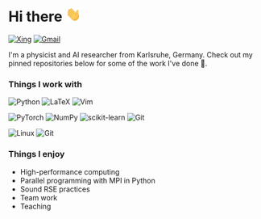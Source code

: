 # Hi there <img src="https://raw.githubusercontent.com/ABSphreak/ABSphreak/master/gifs/Hi.gif" width="30px"></h2>

[![Xing](https://img.shields.io/badge/xing-%230077B5.svg?style=for-the-badge&logo=xing&logoColor=white)](https://www.xing.com/profile/Marie_Weiel/) [![Gmail](https://img.shields.io/badge/Gmail-D14836?style=for-the-badge&logo=gmail&logoColor=white)](mailto:marie.weiel@gmail.com)

I'm a physicist and AI researcher from Karlsruhe, Germany. 
Check out my pinned repositories below for some of the work I've done :rocket:.

### Things I work with

![Python](https://img.shields.io/badge/python-3670A0?style=for-the-badge&logo=python&logoColor=ffdd54)
![LaTeX](https://img.shields.io/badge/latex-%23008080.svg?style=for-the-badge&logo=latex&logoColor=white)
![Vim](https://img.shields.io/badge/VIM-%2311AB00.svg?style=for-the-badge&logo=vim&logoColor=white)

![PyTorch](https://img.shields.io/badge/PyTorch-%23EE4C2C.svg?style=for-the-badge&logo=PyTorch&logoColor=white)
![NumPy](https://img.shields.io/badge/numpy-%23013243.svg?style=for-the-badge&logo=numpy&logoColor=white)
![scikit-learn](https://img.shields.io/badge/scikit--learn-%23F7931E.svg?style=for-the-badge&logo=scikit-learn&logoColor=white)
![Git](https://img.shields.io/badge/mpi4py-%23F05033.svg?style=for-the-badge&logo=mpi4py&logoColor=white)

![Linux](https://img.shields.io/badge/Linux-EE0000?style=for-the-badge&logo=linux&logoColor=white)
![Git](https://img.shields.io/badge/git-%23F05033.svg?style=for-the-badge&logo=git&logoColor=white)

### Things I enjoy
- High-performance computing
- Parallel programming with MPI in Python
- Sound RSE practices
- Team work
- Teaching
